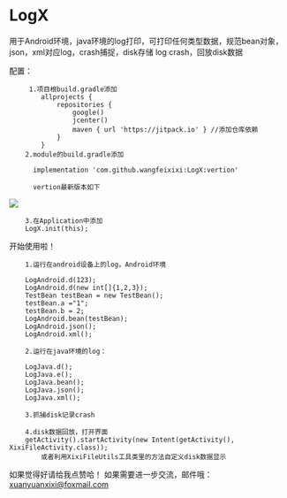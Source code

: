 # LogX
用于Android环境，java环境的log打印，可打印任何类型数据，规范bean对象，json，xml对应log，crash捕捉，disk存储 log crash，回放disk数据


配置： 

         1.项目根build.gradle添加
            allprojects {
                repositories {
                    google()
                    jcenter()
                    maven { url 'https://jitpack.io' } //添加仓库依赖
                }
            }
        2.module的build.gradle添加

          implementation 'com.github.wangfeixixi:LogX:vertion'
		  
		  vertion最新版本如下
[![](https://jitpack.io/v/wangfeixixi/LogX.svg)](https://jitpack.io/#wangfeixixi/LogX)

		3.在Application中添加
        LogX.init(this);

开始使用啦！


		1.运行在android设备上的log，Android环境
		
    	LogAndroid.d(123);
        LogAndroid.d(new int[]{1,2,3});
        TestBean testBean = new TestBean();
        testBean.a ="1";
        testBean.b = 2;
        LogAndroid.bean(testBean);
        LogAndroid.json();
        LogAndroid.xml();

		2.运行在java环境的log：
		
        LogJava.d();
        LogJava.e();
        LogJava.bean();
        LogJava.json();
        LogJava.xml();
		
		3.抓捕disk记录crash
        
		4.disk数据回放，打开界面
        getActivity().startActivity(new Intent(getActivity(), XixiFileActivity.class));
			或者利用XixiFileUtils工具类里的方法自定义disk数据显示

如果觉得好请给我点赞哈！
如果需要进一步交流，邮件哦：xuanyuanxixi@foxmail.com
